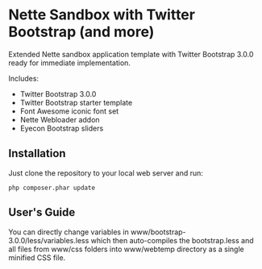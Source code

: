 Nette Sandbox with Twitter Bootstrap (and more)
===============================================

Extended Nette sandbox application template with Twitter Bootstrap 3.0.0 ready for immediate implementation.

Includes:

- Twitter Bootstrap 3.0.0
- Twitter Bootstrap starter template
- Font Awesome iconic font set
- Nette Webloader addon
- Eyecon Bootstrap sliders



Installation
------------

Just clone the repository to your local web server and run:

```
php composer.phar update
```



User's Guide
------------

You can directly change variables in www/bootstrap-3.0.0/less/variables.less which then auto-compiles the bootstrap.less and all files from www/css folders into www/webtemp directory as a single minified CSS file.